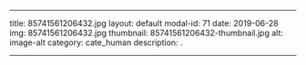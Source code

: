 
---
title: 85741561206432.jpg
layout: default
modal-id: 71
date: 2019-06-28
img: 85741561206432.jpg
thumbnail: 85741561206432-thumbnail.jpg
alt: image-alt
category: cate_human
description: .

---
